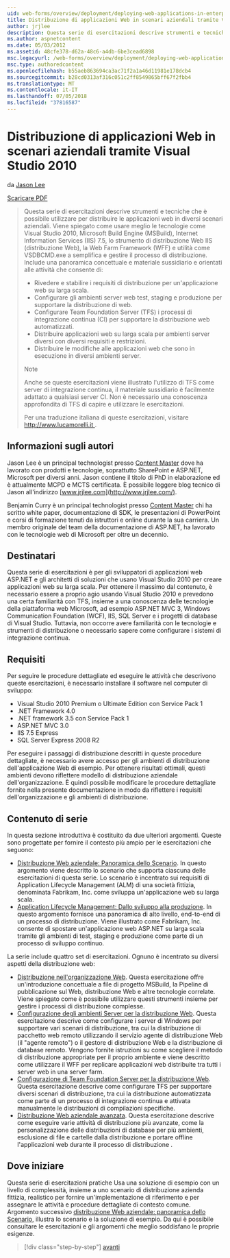```yaml
---
uid: web-forms/overview/deployment/deploying-web-applications-in-enterprise-scenarios/deploying-web-applications-in-enterprise-scenarios
title: Distribuzione di applicazioni Web in scenari aziendali tramite Visual Studio 2010 | Microsoft Docs
author: jrjlee
description: Questa serie di esercitazioni descrive strumenti e tecniche che è possibile utilizzare per distribuire le applicazioni web in diversi scenari aziendali. Viene spiegato come usare meglio...
ms.author: aspnetcontent
ms.date: 05/03/2012
ms.assetid: 48cfe378-d62a-48c6-a4db-6be3cead6898
msc.legacyurl: /web-forms/overview/deployment/deploying-web-applications-in-enterprise-scenarios/deploying-web-applications-in-enterprise-scenarios
msc.type: authoredcontent
ms.openlocfilehash: b55aeb863694ca3ac71f2a1a46d11981e178dcb4
ms.sourcegitcommit: b28cd0313af316c051c2ff8549865bff67f2fbb4
ms.translationtype: MT
ms.contentlocale: it-IT
ms.lasthandoff: 07/05/2018
ms.locfileid: "37816587"
---
```

<a name="deploying-web-applications-in-enterprise-scenarios-using-visual-studio-2010"></a>Distribuzione di applicazioni Web in scenari aziendali tramite Visual Studio 2010
====================
da [Jason Lee](https://github.com/jrjlee)

[Scaricare PDF](https://msdnshared.blob.core.windows.net/media/MSDNBlogsFS/prod.evol.blogs.msdn.com/CommunityServer.Blogs.Components.WeblogFiles/00/00/00/63/56/8130.DeployingWebAppsInEnterpriseScenarios.pdf)

> Questa serie di esercitazioni descrive strumenti e tecniche che è possibile utilizzare per distribuire le applicazioni web in diversi scenari aziendali. Viene spiegato come usare meglio le tecnologie come Visual Studio 2010, Microsoft Build Engine (MSBuild), Internet Information Services (IIS) 7.5, lo strumento di distribuzione Web IIS (distribuzione Web), la Web Farm Framework (WFF) e utilità come VSDBCMD.exe a semplifica e gestire il processo di distribuzione. Include una panoramica concettuale e materiale sussidiario e orientati alle attività che consente di:
> 
> - Rivedere e stabilire i requisiti di distribuzione per un'applicazione web su larga scala.
> - Configurare gli ambienti server web test, staging e produzione per supportare la distribuzione di web.
> - Configurare Team Foundation Server (TFS) i processi di integrazione continua (CI) per supportare la distribuzione web automatizzati.
> - Distribuire applicazioni web su larga scala per ambienti server diversi con diversi requisiti e restrizioni.
> - Distribuire le modifiche alle applicazioni web che sono in esecuzione in diversi ambienti server.
> 
> > [!NOTE]
> > Anche se queste esercitazioni viene illustrato l'utilizzo di TFS come server di integrazione continua, il materiale sussidiario è facilmente adattato a qualsiasi server CI. Non è necessario una conoscenza approfondita di TFS di capire e utilizzare le esercitazioni.
> 
> 
> Per una traduzione italiana di queste esercitazioni, visitare [ http://www.lucamorelli.it ](http://www.lucamorelli.it).


## <a name="about-the-authors"></a>Informazioni sugli autori

Jason Lee è un principal technologist presso [Content Master](http://www.contentmaster.com/) dove ha lavorato con prodotti e tecnologie, soprattutto SharePoint e ASP.NET, Microsoft per diversi anni. Jason contiene il titolo di PhD in elaborazione ed è attualmente MCPD e MCTS certificata. È possibile leggere blog tecnico di Jason all'indirizzo [www.jrjlee.com](http://www.jrjlee.com/).

Benjamin Curry è un principal technologist presso [Content Master](http://www.contentmaster.com/) chi ha scritto white paper, documentazione di SDK, le presentazioni di PowerPoint e corsi di formazione tenuti da istruttori e online durante la sua carriera. Un membro originale del team della documentazione di ASP.NET, ha lavorato con le tecnologie web di Microsoft per oltre un decennio.

## <a name="target-audience"></a>Destinatari

Questa serie di esercitazioni è per gli sviluppatori di applicazioni web ASP.NET e gli architetti di soluzioni che usano Visual Studio 2010 per creare applicazioni web su larga scala. Per ottenere il massimo dal contenuto, è necessario essere a proprio agio usando Visual Studio 2010 e prevedono una certa familiarità con TFS, insieme a una conoscenza delle tecnologie della piattaforma web Microsoft, ad esempio ASP.NET MVC 3, Windows Communication Foundation (WCF), IIS, SQL Server e i progetti di database di Visual Studio. Tuttavia, non occorre avere familiarità con le tecnologie e strumenti di distribuzione o necessario sapere come configurare i sistemi di integrazione continua.

## <a name="requirements"></a>Requisiti

Per seguire le procedure dettagliate ed eseguire le attività che descrivono queste esercitazioni, è necessario installare il software nel computer di sviluppo:

- Visual Studio 2010 Premium o Ultimate Edition con Service Pack 1
- .NET Framework 4.0
- .NET framework 3.5 con Service Pack 1
- ASP.NET MVC 3.0
- IIS 7.5 Express
- SQL Server Express 2008 R2

Per eseguire i passaggi di distribuzione descritti in queste procedure dettagliate, è necessario avere accesso per gli ambienti di distribuzione dell'applicazione Web di esempio. Per ottenere risultati ottimali, questi ambienti devono riflettere modello di distribuzione aziendale dell'organizzazione. È quindi possibile modificare le procedure dettagliate fornite nella presente documentazione in modo da riflettere i requisiti dell'organizzazione e gli ambienti di distribuzione.

## <a name="series-contents"></a>Contenuto di serie

In questa sezione introduttiva è costituito da due ulteriori argomenti. Queste sono progettate per fornire il contesto più ampio per le esercitazioni che seguono:

- [Distribuzione Web aziendale: Panoramica dello Scenario](enterprise-web-deployment-scenario-overview.md). In questo argomento viene descritto lo scenario che supporta ciascuna delle esercitazioni di questa serie. Lo scenario è incentrato sui requisiti di Application Lifecycle Management (ALM) di una società fittizia, denominata Fabrikam, Inc. come sviluppa un'applicazione web su larga scala.
- [Application Lifecycle Management: Dallo sviluppo alla produzione](application-lifecycle-management-from-development-to-production.md). In questo argomento fornisce una panoramica di alto livello, end-to-end di un processo di distribuzione. Viene illustrato come Fabrikam, Inc. consente di spostare un'applicazione web ASP.NET su larga scala tramite gli ambienti di test, staging e produzione come parte di un processo di sviluppo continuo.

La serie include quattro set di esercitazioni. Ognuno è incentrato su diversi aspetti della distribuzione web:

- [Distribuzione nell'organizzazione Web](../web-deployment-in-the-enterprise/web-deployment-in-the-enterprise.md). Questa esercitazione offre un'introduzione concettuale a file di progetto MSBuild, la Pipeline di pubblicazione sul Web, distribuzione Web e altre tecnologie correlate. Viene spiegato come è possibile utilizzare questi strumenti insieme per gestire i processi di distribuzione complesse.
- [Configurazione degli ambienti Server per la distribuzione Web](../configuring-server-environments-for-web-deployment/configuring-server-environments-for-web-deployment.md). Questa esercitazione descrive come configurare i server di Windows per supportare vari scenari di distribuzione, tra cui la distribuzione di pacchetto web remoto utilizzando il servizio agente di distribuzione Web (il "agente remoto") o il gestore di distribuzione Web e la distribuzione di database remoto. Vengono fornite istruzioni su come scegliere il metodo di distribuzione appropriate per il proprio ambiente e viene descritto come utilizzare il WFF per replicare applicazioni web distribuite tra tutti i server web in una server farm.
- [Configurazione di Team Foundation Server per la distribuzione Web](../configuring-team-foundation-server-for-web-deployment/configuring-team-foundation-server-for-web-deployment.md). Questa esercitazione descrive come configurare TFS per supportare diversi scenari di distribuzione, tra cui la distribuzione automatizzata come parte di un processo di integrazione continua e attivata manualmente le distribuzioni di compilazioni specifiche.
- [Distribuzione Web aziendale avanzata](../advanced-enterprise-web-deployment/advanced-enterprise-web-deployment.md). Questa esercitazione descrive come eseguire varie attività di distribuzione più avanzate, come la personalizzazione delle distribuzioni di database per più ambienti, esclusione di file e cartelle dalla distribuzione e portare offline l'applicazioni web durante il processo di distribuzione .

## <a name="where-to-start"></a>Dove iniziare

Questa serie di esercitazioni pratiche Usa una soluzione di esempio con un livello di complessità, insieme a uno scenario di distribuzione azienda fittizia, realistico per fornire un'implementazione di riferimento e per assegnare le attività e procedure dettagliate di contesto comune. Argomento successivo [distribuzione Web aziendale: panoramica dello Scenario](enterprise-web-deployment-scenario-overview.md), illustra lo scenario e la soluzione di esempio. Da qui è possibile consultare le esercitazioni e gli argomenti che meglio soddisfano le proprie esigenze.

> [!div class="step-by-step"]
> [avanti](enterprise-web-deployment-scenario-overview.md)
